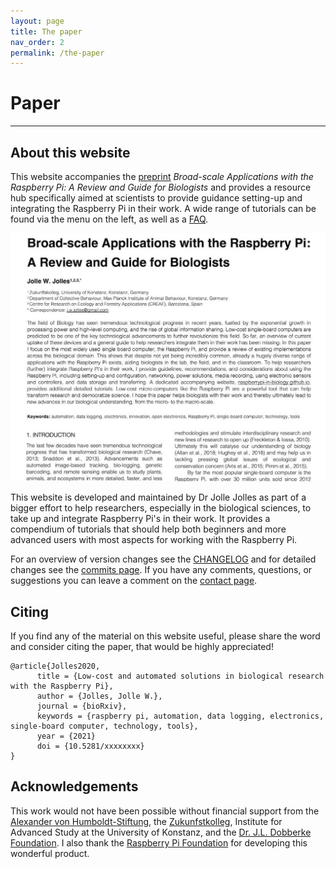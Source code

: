 ```yaml
---
layout: page
title: The paper
nav_order: 2
permalink: /the-paper
---
```


# Paper
---

## About this website
This website accompanies the [preprint](http://) *Broad-scale Applications with the Raspberry Pi: A Review and Guide for Biologists* and provides a resource hub specifically aimed at scientists to provide guidance setting-up and integrating the Raspberry Pi in their work. A wide range of tutorials can be found via the menu on the left, as well as a [FAQ](FAQ.html).

[![Raspberry Pi Review paper](/assets/images/jolles-et-al-frontpage.jpg?style=centerimgmed)](/assets/images/jolles-et-al-frontpage.jpg)

This website is developed and maintained by Dr Jolle Jolles as part of a bigger effort to help researchers, especially in the biological sciences, to take up and integrate Raspberry Pi's in their work. It provides a compendium of tutorials that should help both beginners and more advanced users with most aspects for working with the Raspberry Pi.

For an overview of version changes see the [CHANGELOG](changelog.html) and for detailed changes see the [commits page](https://github.com/raspberrypi-guide/raspberrypi-guide.github.io/commits/master). If you have any comments, questions, or suggestions you can leave a comment on the [contact page](contact.html).

## Citing
If you find any of the material on this website useful, please share the word and consider citing the paper, that would be highly appreciated!

```
@article{Jolles2020,
      title = {Low-cost and automated solutions in biological research with the Raspberry Pi},
      author = {Jolles, Jolle W.},
      journal = {bioRxiv},
      keywords = {raspberry pi, automation, data logging, electronics, single-board computer, technology, tools},
      year = {2021}
      doi = {10.5281/xxxxxxxx}
}
```

## Acknowledgements
This work would not have been possible without financial support from the [Alexander von Humboldt-Stiftung](https://www.humboldt-foundation.de/), the [Zukunfstkolleg](https://www.uni-konstanz.de/zukunftskolleg/), Institute for Advanced Study at the University of Konstanz, and the [Dr. J.L. Dobberke Foundation](https://www.knaw.nl/en/awards/funds/dobberke-stichting-voor-vergelijkende-psychologie). I also thank the [Raspberry Pi Foundation](http://raspberrypi.org) for developing this wonderful product.
